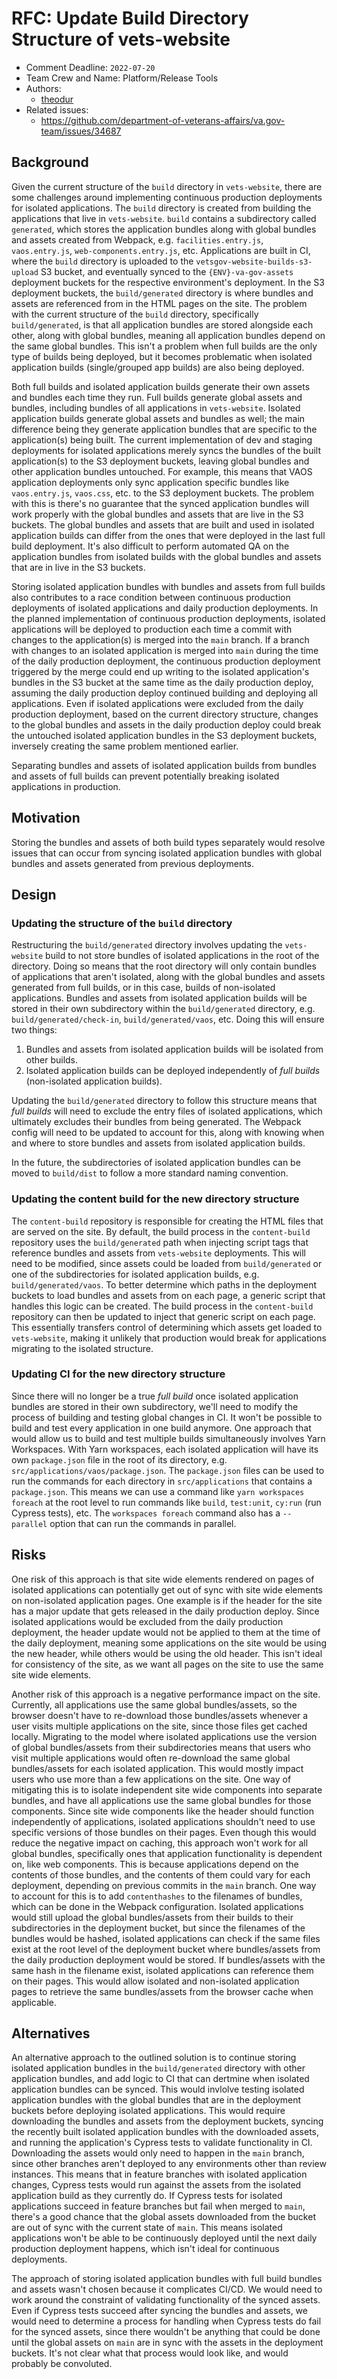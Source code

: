 # RFC: Update Build Directory Structure of vets-website

<!--
The title is what you want comments on. Use the active voice in a future tense.
Example:
    - The website will be built using the XZY framework
-->

* Comment Deadline: `2022-07-20`
* Team Crew and Name: Platform/Release Tools
* Authors:
  * [theodur](https://github.com/theodur)
* Related issues:
  * https://github.com/department-of-veterans-affairs/va.gov-team/issues/34687

## Background

Given the current structure of the `build` directory in `vets-website`, there are some challenges around implementing continuous production deployments for isolated applications. The `build` directory is created from building the applications that live in `vets-website`. `build` contains a subdirectory called `generated`, which stores the application bundles along with global bundles and assets created from Webpack, e.g. `facilities.entry.js`, `vaos.entry.js`, `web-components.entry.js`, etc. Applications are built in CI, where the `build` directory is uploaded to the `vetsgov-website-builds-s3-upload` S3 bucket, and eventually synced to the `{ENV}-va-gov-assets` deployment buckets for the respective environment's deployment. In the S3 deployment buckets, the `build/generated` directory is where bundles and assets are referenced from in the HTML pages on the site.
The problem with the current structure of the `build` directory, specifically `build/generated`, is that all application bundles are stored alongside each other, along with global bundles, meaning all application bundles depend on the same global bundles. This isn't a problem when full builds are the only type of builds being deployed, but it becomes problematic when isolated application builds (single/grouped app builds) are also being deployed. 

Both full builds and isolated application builds generate their own assets and bundles each time they run. Full builds generate global assets and bundles, including bundles of all applications in `vets-website`. Isolated application builds generate global assets and bundles as well; the main difference being they generate application bundles that are specific to the application(s) being built. The current implementation of dev and staging deployments for isolated applications merely syncs the bundles of the built application(s) to the S3 deployment buckets, leaving global bundles and other application bundles untouched. For example, this means that VAOS application deployments only sync application specific bundles like `vaos.entry.js`, `vaos.css`, etc. to the S3 deployment buckets. The problem with this is there's no guarantee that the synced application bundles will work properly with the global bundles and assets that are live in the S3 buckets. The global bundles and assets that are built and used in isolated application builds can differ from the ones that were deployed in the last full build deployment. It's also difficult to perform automated QA on the application bundles from isolated builds with the global bundles and assets that are in live in the S3 buckets.

Storing isolated application bundles with bundles and assets from full builds also contributes to a race condition between continuous production deployments of isolated applications and daily production deployments. In the planned implementation of continuous production deployments, isolated applications will be deployed to production each time a commit with changes to the application(s) is merged into the `main` branch. If a branch with changes to an isolated application is merged into `main` during the time of the daily production deployment, the continuous production deployment triggered by the merge could end up writing to the isolated application's bundles in the S3 bucket at the same time as the daily production deploy, assuming the daily production deploy continued building and deploying all applications. Even if isolated applications were excluded from the daily production deployment, based on the current directory structure, changes to the global bundles and assets in the daily production deploy could break the untouched isolated application bundles in the S3 deployment buckets, inversely creating the same problem mentioned earlier.

Separating bundles and assets of isolated application builds from bundles and assets of full builds can prevent potentially breaking isolated applications in production.

## Motivation

Storing the bundles and assets of both build types separately would resolve issues that can occur from syncing isolated application bundles with global bundles and assets generated from previous deployments.

## Design

### Updating the structure of the `build` directory

Restructuring the `build/generated` directory involves updating the `vets-website` build to not store bundles of isolated applications in the root of the directory. Doing so means that the root directory will only contain bundles of applications that aren't isolated, along with the global bundles and assets generated from full builds, or in this case, builds of non-isolated applications. Bundles and assets from isolated application builds will be stored in their own subdirectory within the `build/generated` directory, e.g. `build/generated/check-in`, `build/generated/vaos`, etc. Doing this will ensure two things:

1. Bundles and assets from isolated application builds will be isolated from other builds.
2. Isolated application builds can be deployed independently of *full builds* (non-isolated application builds).

Updating the `build/generated` directory to follow this structure means that *full builds* will need to exclude the entry files of isolated applications, which ultimately excludes their bundles from being generated. The Webpack config will need to be updated to account for this, along with knowing when and where to store bundles and assets from isolated application builds.

In the future, the subdirectories of isolated application bundles can be moved to `build/dist` to follow a more standard naming convention. 

### Updating the content build for the new directory structure

The `content-build` repository is responsible for creating the HTML files that are served on the site. By default, the build process in the `content-build` repository uses the `build/generated` path when injecting script tags that reference bundles and assets from `vets-website` deployments. This will need to be modified, since assets could be loaded from `build/generated` or one of the subdirectories for isolated application builds, e.g. `build/generated/vaos`. To better determine which paths in the deployment buckets to load bundles and assets from on each page, a generic script that handles this logic can be created. The build process in the `content-build` repository can then be updated to inject that generic script on each page. This essentially transfers control of determining which assets get loaded to `vets-website`, making it unlikely that production would break for applications migrating to the isolated structure.


### Updating CI for the new directory structure

Since there will no longer be a true *full build* once isolated application bundles are stored in their own subdirectory, we'll need to modify the process of building and testing global changes in CI. It won't be possible to build and test every application in one build anymore. One approach that would allow us to build and test multiple builds simultaneously involves Yarn Workspaces. With Yarn workspaces, each isolated application will have its own `package.json` file in the root of its directory, e.g. `src/applications/vaos/package.json`. The `package.json` files can be used to run the commands for each directory in `src/applications` that contains a `package.json`. This means we can use a command like `yarn workspaces foreach` at the root level to run commands like `build`, `test:unit`, `cy:run` (run Cypress tests), etc. The `workspaces foreach` command also has a `--parallel` option that can run the commands in parallel.

## Risks

One risk of this approach is that site wide elements rendered on pages of isolated applications can potentially get out of sync with site wide elements on non-isolated application pages. One example is if the header for the site has a major update that gets released in the daily production deploy. Since isolated applications would be excluded from the daily production deployment, the header update would not be applied to them at the time of the daily deployment, meaning some applications on the site would be using the new header, while others would be using the old header. This isn't ideal for consistency of the site, as we want all pages on the site to use the same site wide elements.

Another risk of this approach is a negative performance impact on the site. Currently, all applications use the same global bundles/assets, so the browser doesn't have to re-download those bundles/assets whenever a user visits multiple applications on the site, since those files get cached locally. Migrating to the model where isolated applications use the version of global bundles/assets from their subdirectories means that users who visit multiple applications would often re-download the same global bundles/assets for each isolated application. This would mostly impact users who use more than a few applications on the site. One way of mitigating this is to isolate independent site wide components into separate bundles, and have all applications use the same global bundles for those components. Since site wide components like the header should function independently of applications, isolated applications shouldn't need to use specific versions of those bundles on their pages. Even though this would reduce the negative impact on caching, this approach won't work for all global bundles, specifically ones that application functionality is dependent on, like web components. This is because applications depend on the contents of those bundles, and the contents of them could vary for each deployment, depending on previous commits in the `main` branch. One way to account for this is to add `contenthashes` to the filenames of bundles, which can be done in the Webpack configuration. Isolated applications would still upload the global bundles/assets from their builds to their subdirectories in the deployment bucket, but since the filenames of the bundles would be hashed, isolated applications can check if the same files exist at the root level of the deployment bucket where bundles/assets from the daily production deployment would be stored. If bundles/assets with the same hash in the filename exist, isolated applications can reference them on their pages. This would allow isolated and non-isolated application pages to retrieve the same bundles/assets from the browser cache when applicable.

## Alternatives

An alternative approach to the outlined solution is to continue storing isolated application bundles in the `build/generated` directory with other application bundles, and add logic to CI that can dertmine when isolated application bundles can be synced. This would invlolve testing isolated application bundles with the global bundles that are in the deployment buckets before deploying isolated applications. This would require downloading the bundles and assets from the deployment buckets, syncing the recently built isolated application bundles with the downloaded assets, and running the application's Cypress tests to validate functionality in CI. Downloading the assets would only need to happen in the `main` branch, since other branches aren't deployed to any environments other than review instances. This means that in feature branches with isolated application changes, Cypress tests would run against the assets from the isolated application build as they currently do. If Cypress tests for isolated applications succeed in feature branches but fail when merged to `main`, there's a good chance that the global assets downloaded from the bucket are out of sync with the current state of `main`. This means isolated applications won't be able to be continuously deployed until the next daily production deployment happens, which isn't ideal for continuous deployments.

The approach of storing isolated application bundles with full build bundles and assets wasn't chosen because it complicates CI/CD. We would need to work around the constraint of validating functionality of the synced assets. Even if Cypress tests succeed after syncing the bundles and assets, we would need to determine a process for handling when Cypress tests do fail for the synced assets, since there wouldn't be anything that could be done until the global assets on `main` are in sync with the assets in the deployment buckets. It's not clear what that process would look like, and would probably be convoluted.
